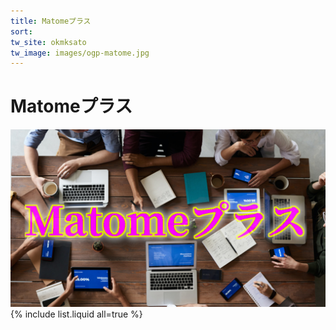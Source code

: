 ```yaml
---
title: Matomeプラス
sort: 
tw_site: okmksato
tw_image: images/ogp-matome.jpg  
---
```

# Matomeプラス  
![Matomeプラス](images/ogp-matome.jpg)  
{% include list.liquid all=true %}

